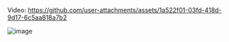 

Video: https://github.com/user-attachments/assets/1a522f01-03fd-418d-9d17-6c5aa818a7b2



![image](https://github.com/user-attachments/assets/7131b9a8-b7b6-4f81-ba50-7c82ae7aeba8)

